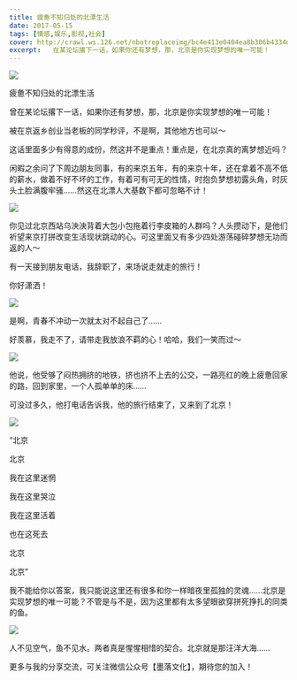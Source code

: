 ```yaml
---
title: 疲惫不知归处的北漂生活
date: 2017-05-15
tags: [情感,娱乐,影视,社会]
cover: http://crawl.ws.126.net/nbotreplaceimg/bc4e413e0404ea8b386b4334d5ba150d/bfa9373c19ec140c088d31ecebd54b8a.jpg
excerpt:   在某论坛撂下一话，如果你还有梦想，那，北京是你实现梦想的唯一可能！
---
```

![](http://crawl.ws.126.net/nbotreplaceimg/bc4e413e0404ea8b386b4334d5ba150d/bfa9373c19ec140c088d31ecebd54b8a.jpg)  

疲惫不知归处的北漂生活  

曾在某论坛撂下一话，如果你还有梦想，那，北京是你实现梦想的唯一可能！

被在京返乡创业当老板的同学秒评，不是啊，其他地方也可以～

这话里面多少有得意的成份，然这并不是重点！重点是，在北京真的离梦想近吗？

闲暇之余问了下周边朋友同事，有的来京五年，有的来京十年，还在拿着不高不低的薪水，做着不好不坏的工作，有着可有可无的性情，时抱负梦想初露头角，时灰头土脸满腹牢骚……然这在北漂人大基数下都可忽略不计！

![](http://crawl.ws.126.net/nbotreplaceimg/49dc115816087eac67b3eab55e507b87/3ef1a2a0bd47c44738eb9801bf3520ff.jpg)  

你见过北京西站乌泱泱背着大包小包拖着行李皮箱的人群吗？人头攒动下，是他们祈望来京打拼改变生活现状跳动的心。可这里面又有多少四处游荡碰碎梦想无功而返的人～

有一天接到朋友电话，我辞职了，来场说走就走的旅行！

你好潇洒！

![](http://crawl.ws.126.net/nbotreplaceimg/bc4e413e0404ea8b386b4334d5ba150d/aecd60900e090449f0973d99e7434d1c.jpg)  

是啊，青春不冲动一次就太对不起自己了……

好羡慕，我走不了，请带走我放浪不羁的心！哈哈，我们一笑而过～

![](http://crawl.ws.126.net/nbotreplaceimg/bc4e413e0404ea8b386b4334d5ba150d/f0aed2e68813c110e26e9e89d86c726f.jpg)  

他说，他受够了闷热拥挤的地铁，挤也挤不上去的公交，一路亮红的晚上疲惫回家的路，回到家里，一个人孤单单的床……

可没过多久，他打电话告诉我，他的旅行结束了，又来到了北京！

![](http://crawl.ws.126.net/nbotreplaceimg/d750efec789e0ae40cef6e34bd6e8997/5ba28f049c23c1fc21fc039df96b8040.jpg)  

“北京

北京

我在这里迷惘

我在这里哭泣

我在这里活着

也在这死去

北京

北京”

我不能给你以答案，我只能说这里还有很多和你一样暗夜里孤独的灵魂……北京是实现梦想的唯一可能？不管是与不是，因为这里都有太多望眼欲穿拼死挣扎的同类的鱼。

![](http://crawl.ws.126.net/nbotreplaceimg/bc4e413e0404ea8b386b4334d5ba150d/762c668a85de3af62e86a2622b0f22bc.jpg)  

人不见空气，鱼不见水。两者真是惺惺相惜的契合。北京就是那汪洋大海……

更多与我的分享交流，可关注微信公众号【墨落文化】，期待您的加入！

